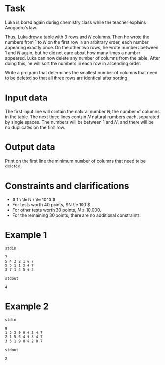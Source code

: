 
# Task
Luka is bored again during chemistry class while the teacher explains Avogadro's law.

Thus, Luka drew a table with $3$ rows and $N$ columns. Then he wrote the numbers from $1$ to $N$ on the first row in an arbitrary order, each number appearing exactly once. 
On the other two rows, he wrote numbers between $1$ and $N$ again, but he did not care about how many times a number appeared.
Luka can now delete any number of columns from the table. After doing this, he will sort the numbers in each row in ascending order.

Write a program that determines the smallest number of columns that need to be deleted so that all three rows are identical after sorting.
# Input data
The first input line will contain the natural number $N$, the number of columns in the table.
The next three lines contain $N$ natural numbers each, separated by single spaces. The numbers will be between $1$ and $N$, and there will be no duplicates on the first row.
# Output data
Print on the first line the minimum number of columns that need to be deleted.
# Constraints and clarifications
- $ 1 \ \le N \ \le 10^5 $
- For tests worth 40 points, $N \le 100 $.
- For other tests worth 30 points, $N \le 10.000$.
- For the remaining 30 points, there are no additional constraints.
# Example 1
  `stdin`
  ```
7
5 4 3 2 1 6 7
5 5 1 1 3 4 7
3 7 1 4 5 6 2
  ```

  `stdout`
  ```
 4
  ```
  # Example 2

  `stdin`
  ```
 9
1 3 5 9 8 6 2 4 7
2 1 5 6 4 9 3 4 7
3 5 1 9 8 6 2 8 7
  ```
  `stdout`
  ```
 2
  ```

